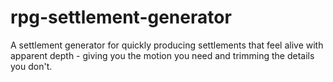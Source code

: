 # rpg-settlement-generator
A settlement generator for quickly producing settlements that feel alive with apparent depth - giving you the motion you need and trimming the details you don't.
